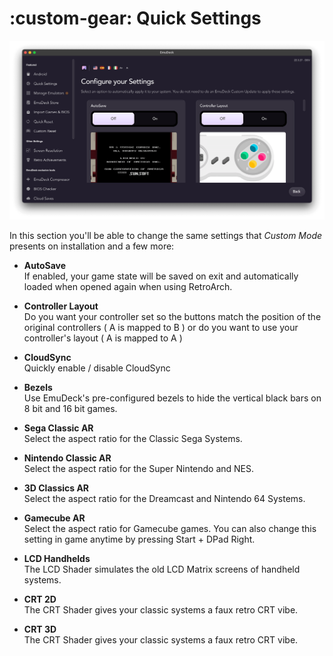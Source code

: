 # :custom-gear: Quick Settings

<img src="/assets/app/quicksettings.png" alt="EmuDeck guide">

In this section you'll be able to change the same settings that _Custom Mode_ presents on installation and a few more:

<div class="grid cards" markdown>

- **AutoSave**
  <br>
  If enabled, your game state will be saved on exit and automatically loaded when opened again when using RetroArch.
- **Controller Layout**
  <br>
  Do you want your controller set so the buttons match the position of the original controllers ( A is mapped to B ) or do you want to use your controller's layout ( A is mapped to A )

- **CloudSync**
  <br>
  Quickly enable / disable CloudSync

- **Bezels**
  <br>
  Use EmuDeck's pre-configured bezels to hide the vertical black bars on 8 bit and 16 bit games.

- **Sega Classic AR**
  <br>
  Select the aspect ratio for the Classic Sega Systems.

- **Nintendo Classic AR**
  <br>
  Select the aspect ratio for the Super Nintendo and NES.

- **3D Classics AR**
  <br>
  Select the aspect ratio for the Dreamcast and Nintendo 64 Systems.

- **Gamecube AR**
  <br>
  Select the aspect ratio for Gamecube games. You can also change this setting in game anytime by pressing Start + DPad Right.

- **LCD Handhelds**
  <br>
  The LCD Shader simulates the old LCD Matrix screens of handheld systems.

- **CRT 2D**
  <br>
  The CRT Shader gives your classic systems a faux retro CRT vibe.

- **CRT 3D**
  <br>
  The CRT Shader gives your classic systems a faux retro CRT vibe.

</div>
